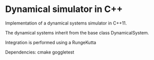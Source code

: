 # Dynamical simulator in C++

Implementation of a dynamical systems simulator in C++11.

The dynamical systems inherit from the base class DynamicalSystem.

Integration is performed using a RungeKutta

Dependencies:
	cmake
	goggletest

